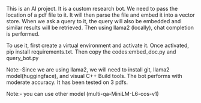 This is an AI project.
It is a custom research bot.
We need to pass the location of a pdf file to it.
It will then parse the file and embed it into a vector store.
When we ask a query to it, the query will also be embedded and similar results will be retrieved.
Then using llama2 (locally), chat completion is performed.

To use it, first create a virtual environment and activate it.
Once activated, pip install requirements.txt.
Then copy the codes:embed_doc.py and query_bot.py

Note:-Since we are using llama2, we will need to install git, llama2 model(huggingface), and visual C++ Build tools.
The bot performs with moderate accuracy.
It has been tested on 3 pdfs.


Note:- you can use other model (multi-qa-MiniLM-L6-cos-v1)
